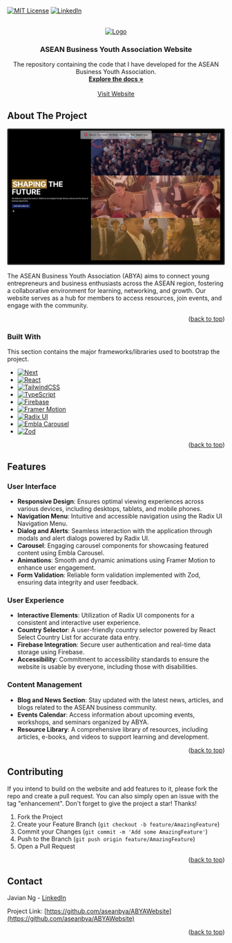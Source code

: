 <a name="readme-top"></a>

[![MIT License][license-shield]][license-url]
[![LinkedIn][linkedin-shield]][linkedin-url]

<!-- PROJECT LOGO -->
<br />
<div align="center">
  <a href="https://github.com/aseanbya/ABYAWebsite">
    <img src="public/favicon.ico" alt="Logo" width="80" height="80">
  </a>

  <h3 align="center">ASEAN Business Youth Association Website</h3>

  <p align="center">
    The repository containing the code that I have developed for the ASEAN Business Youth Association.
    <br />
    <a href="https://github.com/aseanbya/ABYAWebsite"><strong>Explore the docs »</strong></a>
    <br />
    <br />
    <a href="https://abya-website.vercel.app/">Visit Website</a>
  </p>
</div>

<!-- ABOUT THE PROJECT -->

## About The Project

[![Website Screen Shot][product-screenshot]](https://abya-website.vercel.app/)

The ASEAN Business Youth Association (ABYA) aims to connect young entrepreneurs and business enthusiasts across the ASEAN region, fostering a collaborative environment for learning, networking, and growth. Our website serves as a hub for members to access resources, join events, and engage with the community.

<p align="right">(<a href="#readme-top">back to top</a>)</p>

### Built With

This section contains the major frameworks/libraries used to bootstrap the project.

- [![Next][Next.js]][Next-url]
- [![React][React.js]][React-url]
- [![TailwindCSS][TailwindCSS]][TailwindCSS-url]
- [![TypeScript][TypeScript]][TypeScript-url]
- [![Firebase][Firebase]][Firebase-url]
- [![Framer Motion][FramerMotion]][FramerMotion-url]
- [![Radix UI][RadixUI]][RadixUI-url]
- [![Embla Carousel][EmblaCarousel]][EmblaCarousel-url]
- [![Zod][Zod]][Zod-url]

<p align="right">(<a href="#readme-top">back to top</a>)</p>

## Features

### User Interface

- **Responsive Design**: Ensures optimal viewing experiences across various devices, including desktops, tablets, and mobile phones.
- **Navigation Menu**: Intuitive and accessible navigation using the Radix UI Navigation Menu.
- **Dialog and Alerts**: Seamless interaction with the application through modals and alert dialogs powered by Radix UI.
- **Carousel**: Engaging carousel components for showcasing featured content using Embla Carousel.
- **Animations**: Smooth and dynamic animations using Framer Motion to enhance user engagement.
- **Form Validation**: Reliable form validation implemented with Zod, ensuring data integrity and user feedback.

### User Experience

- **Interactive Elements**: Utilization of Radix UI components for a consistent and interactive user experience.
- **Country Selector**: A user-friendly country selector powered by React Select Country List for accurate data entry.
- **Firebase Integration**: Secure user authentication and real-time data storage using Firebase.
- **Accessibility**: Commitment to accessibility standards to ensure the website is usable by everyone, including those with disabilities.

### Content Management

- **Blog and News Section**: Stay updated with the latest news, articles, and blogs related to the ASEAN business community.
- **Events Calendar**: Access information about upcoming events, workshops, and seminars organized by ABYA.
- **Resource Library**: A comprehensive library of resources, including articles, e-books, and videos to support learning and development.

<p align="right">(<a href="#readme-top">back to top</a>)</p>

<!-- CONTRIBUTING -->

## Contributing

If you intend to build on the website and add features to it, please fork the repo and create a pull request. You can also simply open an issue with the tag "enhancement". Don't forget to give the project a star! Thanks!

1. Fork the Project
2. Create your Feature Branch (`git checkout -b feature/AmazingFeature`)
3. Commit your Changes (`git commit -m 'Add some AmazingFeature'`)
4. Push to the Branch (`git push origin feature/AmazingFeature`)
5. Open a Pull Request

<p align="right">(<a href="#readme-top">back to top</a>)</p>

<!-- CONTACT -->

## Contact

Javian Ng - [LinkedIn](https://www.linkedin.com/in/javianngzh/)

Project Link: [https://github.com/aseanbya/ABYAWebsite](https://github.com/aseanbya/ABYAWebsite)

<p align="right">(<a href="#readme-top">back to top</a>)</p>

<!-- MARKDOWN LINKS & IMAGES -->
<!-- https://www.markdownguide.org/basic-syntax/#reference-style-links -->

[license-shield]: https://img.shields.io/github/license/aseanbya/ABYAWebsite.svg?style=for-the-badge
[license-url]: https://github.com/aseanbya/ABYAWebsite/blob/master/LICENSE.txt
[linkedin-shield]: https://img.shields.io/badge/-LinkedIn-black.svg?style=for-the-badge&logo=linkedin&colorB=555
[linkedin-url]: https://www.linkedin.com/company/aseanbya/mycompany/
[product-screenshot]: public/frontpage.jpeg
[Next.js]: https://img.shields.io/badge/next.js-000000?style=for-the-badge&logo=nextdotjs&logoColor=white
[Next-url]: https://nextjs.org/
[React.js]: https://img.shields.io/badge/React-20232A?style=for-the-badge&logo=react&logoColor=61DAFB
[React-url]: https://reactjs.org/
[TailwindCSS]: https://img.shields.io/static/v1?style=for-the-badge&message=Tailwind+CSS&color=222222&logo=Tailwind+CSS&logoColor=06B6D4&label=
[TailwindCSS-url]: https://tailwindcss.com/
[TypeScript]: https://img.shields.io/static/v1?style=for-the-badge&message=TypeScript&color=3178C6&logo=TypeScript&logoColor=FFFFFF&label=
[TypeScript-url]: https://www.typescriptlang.org/
[Firebase]: https://img.shields.io/badge/Firebase-FFCA28?style=for-the-badge&logo=firebase&logoColor=white
[Firebase-url]: https://firebase.google.com/
[FramerMotion]: https://img.shields.io/badge/Framer_Motion-0055FF?style=for-the-badge&logo=framer&logoColor=white
[FramerMotion-url]: https://www.framer.com/motion/
[RadixUI]: https://img.shields.io/badge/Radix_UI-FFFFFF?style=for-the-badge&logo=radix-ui&logoColor=black
[RadixUI-url]: https://www.radix-ui.com/
[EmblaCarousel]: https://img.shields.io/badge/Embla_Carousel-1A1A1A?style=for-the-badge&logo=carousel&logoColor=white
[EmblaCarousel-url]: https://www.embla-carousel.com/
[Zod]: https://img.shields.io/badge/Zod-3178C6?style=for-the-badge&logo=zod&logoColor=white
[Zod-url]: https://zod.dev/